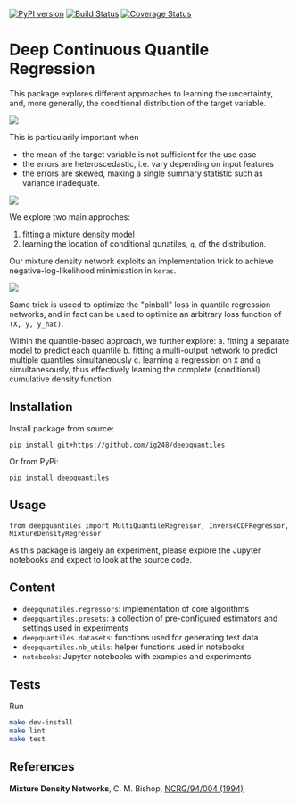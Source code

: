 [![PyPI version](https://badge.fury.io/py/deepquantiles.svg)](https://badge.fury.io/py/deepquantiles)
[![Build Status](https://travis-ci.com/ig248/deepquantiles.svg?branch=master)](https://travis-ci.com/ig248/deepquantiles)
[![Coverage Status](https://codecov.io/gh/ig248/deepquantiles/branch/master/graph/badge.svg)](https://codecov.io/gh/ig248/deepquantiles)

# Deep Continuous Quantile Regression
This package explores different approaches to learning the uncertainty,
and, more generally, the conditional distribution of the target variable.

![](https://raw.githubusercontent.com/ig248/deepquantiles/master/README_pics/comparison_good_MDN_good_CDF.png)

This is particularily important when

- the mean of the target variable is not sufficient for the use case
- the errors are heteroscedastic, i.e. vary depending on input features
- the errors are skewed, making a single summary statistic such as variance inadequate.

![](https://raw.githubusercontent.com/ig248/deepquantiles/master/README_pics/comparison_skewed_samples.png)

We explore two main approches:
1. fitting a mixture density model
2. learning the location of conditional qunatiles, `q`, of the distribution.

Our mixture density network exploits an implementation trick to achieve negative-log-likelihood minimisation in `keras`.

![](https://raw.githubusercontent.com/ig248/deepquantiles/master/README_pics/mdn.png)

Same trick is useed to optimize the "pinball" loss in quantile regression networks, and in fact can be used to optimize an arbitrary loss function of `(X, y, y_hat)`.

Within the quantile-based approach, we further explore:
a. fitting a separate model to predict each quantile
b. fitting a multi-output network to predict multiple quantiles simultaneously
c. learning a regression on `X` and `q` simultanesously, thus effectively
learning the complete (conditional) cumulative density function.


## Installation
Install package from source:

```
pip install git+https://github.com/ig248/deepquantiles
```

Or from PyPi:

```
pip install deepquantiles
```
## Usage
```
from deepquantiles import MultiQuantileRegressor, InverseCDFRegressor, MixtureDensityRegressor
```
As this package is largely an experiment, please explore the Jupyter notebooks and expect to look at the source code.

## Content
- `deepqunatiles.regressors`: implementation of core algorithms
- `deepquantiles.presets`: a collection of pre-configured estimators and settings used in experiments
- `deepquantiles.datasets`: functions used for generating test data
- `deepquantiles.nb_utils`: helper functions used in notebooks
- `notebooks`: Jupyter notebooks with examples and experiments

## Tests

Run
```bash
make dev-install
make lint
make test
```

## References
**Mixture Density Networks**, C. M. Bishop, 
[NCRG/94/004 (1994)](https://publications.aston.ac.uk/373/1/NCRG_94_004.pdf)
